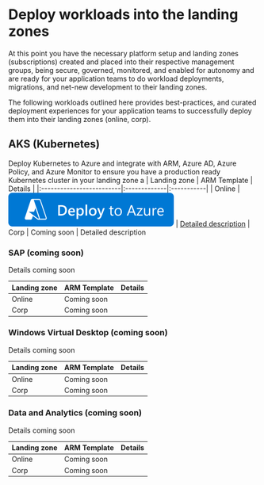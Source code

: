 # Deploy workloads into the landing zones

At this point you have the necessary platform setup and landing zones (subscriptions) created and placed into their respective management groups, being secure, governed, monitored, and enabled for autonomy and are ready for your application teams to do workload deployments, migrations, and net-new development to their landing zones.

The following workloads outlined here provides best-practices, and curated deployment experiences for your application teams to successfully deploy them into their landing zones (online, corp).

## AKS (Kubernetes)

Deploy Kubernetes to Azure and integrate with ARM, Azure AD, Azure Policy, and Azure Monitor to ensure you have a production ready Kubernetes cluster in your landing zone
a
| Landing zone | ARM Template | Details |
|:-------------------------|:-------------|:-----------|
| Online |[![Deploy To Azure](https://raw.githubusercontent.com/Azure/azure-quickstart-templates/master/1-CONTRIBUTION-GUIDE/images/deploytoazure.svg?sanitize=true)](https://portal.azure.com/#blade/Microsoft_Azure_CreateUIDef/CustomDeploymentBlade/uri/https%3A%2F%2Fraw.githubusercontent.com%2Frocketingineer%2Fcaf-rocketlab%2Fmain%2Fworkloads%2FAKS%2FarmTemplates%2Fonline-aks.json/createUIDefinitionUri/https%3A%2F%2Fraw.githubusercontent.com%2Frocketingineer%2Fcaf-rocketlab%2Fmain%2Fworkloads%2FAKS%2FarmTemplates%2Fportal-online-aks.json) | [Detailed description](../workloads/AKS/README.md)
| Corp  | Coming soon | Detailed description


### SAP (coming soon)

Details coming soon

| Landing zone | ARM Template | Details |
|:-------------------------|:-------------|:-----------|
| Online | Coming soon
| Corp  | Coming soon


### Windows Virtual Desktop (coming soon)

Details coming soon

| Landing zone | ARM Template | Details |
|:-------------------------|:-------------|:-----------|
| Online | Coming soon
| Corp  | Coming soon


### Data and Analytics (coming soon)

Details coming soon

| Landing zone | ARM Template | Details
|:-------------------------|:-------------|:-----------|
| Online | Coming soon
| Corp  | Coming soon
